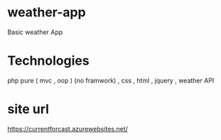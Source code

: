 # weather-app
Basic weather App 


# Technologies
php pure ( mvc , oop ) (no framwork) , css , html , jquery , weather API  


# site url 
https://currentforcast.azurewebsites.net/
